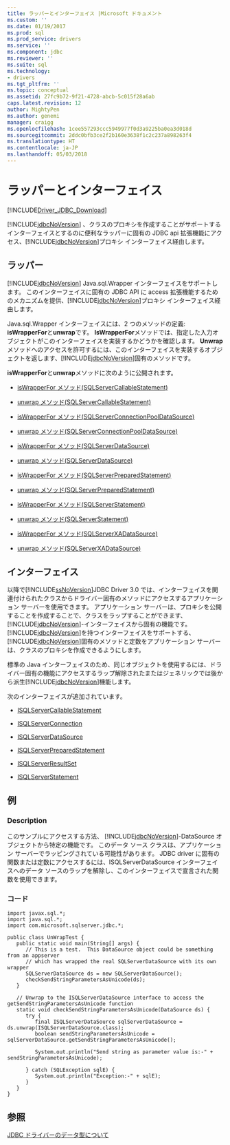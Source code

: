 ```yaml
---
title: ラッパーとインターフェイス |Microsoft ドキュメント
ms.custom: ''
ms.date: 01/19/2017
ms.prod: sql
ms.prod_service: drivers
ms.service: ''
ms.component: jdbc
ms.reviewer: ''
ms.suite: sql
ms.technology:
- drivers
ms.tgt_pltfrm: ''
ms.topic: conceptual
ms.assetid: 27fc9b72-9f21-4728-abcb-5c015f28a6ab
caps.latest.revision: 12
author: MightyPen
ms.author: genemi
manager: craigg
ms.openlocfilehash: 1cee557293ccc5949977f0d3a9225ba0ea3d018d
ms.sourcegitcommit: 2ddc0bfb3ce2f2b160e3638f1c2c237a898263f4
ms.translationtype: HT
ms.contentlocale: ja-JP
ms.lasthandoff: 05/03/2018
---
```

# <a name="wrappers-and-interfaces"></a>ラッパーとインターフェイス
[!INCLUDE[Driver_JDBC_Download](../../includes/driver_jdbc_download.md)]

  [!INCLUDE[jdbcNoVersion](../../includes/jdbcnoversion_md.md)] 、クラスのプロキシを作成することがサポートするインターフェイスとするのに便利なラッパーに固有の JDBC api 拡張機能にアクセス、[!INCLUDE[jdbcNoVersion](../../includes/jdbcnoversion_md.md)]プロキシ インターフェイス経由します。  
  
## <a name="wrappers"></a>ラッパー  
 [!INCLUDE[jdbcNoVersion](../../includes/jdbcnoversion_md.md)] Java.sql.Wrapper インターフェイスをサポートします。 このインターフェイスに固有の JDBC API に access 拡張機能するためのメカニズムを提供、[!INCLUDE[jdbcNoVersion](../../includes/jdbcnoversion_md.md)]プロキシ インターフェイス経由します。  
  
 Java.sql.Wrapper インターフェイスには、2 つのメソッドの定義: **isWrapperFor**と**unwrap**です。 **IsWrapperFor**メソッドでは、指定した入力オブジェクトがこのインターフェイスを実装するかどうかを確認します。 **Unwrap**メソッドへのアクセスを許可するには、このインターフェイスを実装するオブジェクトを返します、[!INCLUDE[jdbcNoVersion](../../includes/jdbcnoversion_md.md)]固有のメソッドです。  
  
 **isWrapperFor**と**unwrap**メソッドに次のように公開されます。  
  
-   [isWrapperFor メソッド&#40;SQLServerCallableStatement&#41;](../../connect/jdbc/reference/iswrapperfor-method-sqlservercallablestatement.md)  
  
-   [unwrap メソッド&#40;SQLServerCallableStatement&#41;](../../connect/jdbc/reference/unwrap-method-sqlservercallablestatement.md)  
  
-   [isWrapperFor メソッド&#40;SQLServerConnectionPoolDataSource&#41;](../../connect/jdbc/reference/iswrapperfor-method-sqlserverconnectionpooldatasource.md)  
  
-   [unwrap メソッド&#40;SQLServerConnectionPoolDataSource&#41;](../../connect/jdbc/reference/unwrap-method-sqlserverconnectionpooldatasource.md)  
  
-   [isWrapperFor メソッド&#40;SQLServerDataSource&#41;](../../connect/jdbc/reference/iswrapperfor-method-sqlserverdatasource.md)  
  
-   [unwrap メソッド&#40;SQLServerDataSource&#41;](../../connect/jdbc/reference/unwrap-method-sqlserverdatasource.md)  
  
-   [isWrapperFor メソッド&#40;SQLServerPreparedStatement&#41;](../../connect/jdbc/reference/iswrapperfor-method-sqlserverpreparedstatement.md)  
  
-   [unwrap メソッド&#40;SQLServerPreparedStatement&#41;](../../connect/jdbc/reference/unwrap-method-sqlserverpreparedstatement.md)  
  
-   [isWrapperFor メソッド&#40;SQLServerStatement&#41;](../../connect/jdbc/reference/iswrapperfor-method-sqlserverstatement.md)  
  
-   [unwrap メソッド&#40;SQLServerStatement&#41;](../../connect/jdbc/reference/unwrap-method-sqlserverstatement.md)  
  
-   [isWrapperFor メソッド&#40;SQLServerXADataSource&#41;](../../connect/jdbc/reference/iswrapperfor-method-sqlserverxadatasource.md)  
  
-   [unwrap メソッド&#40;SQLServerXADataSource&#41;](../../connect/jdbc/reference/unwrap-method-sqlserverxadatasource.md)  
  
## <a name="interfaces"></a>インターフェイス  
 以降で[!INCLUDE[ssNoVersion](../../includes/ssnoversion_md.md)]JDBC Driver 3.0 では、インターフェイスを関連付けられたクラスからドライバー固有のメソッドにアクセスするアプリケーション サーバーを使用できます。 アプリケーション サーバーは、プロキシを公開することを作成することで、クラスをラップすることができます、 [!INCLUDE[jdbcNoVersion](../../includes/jdbcnoversion_md.md)]-インターフェイスから固有の機能です。 [!INCLUDE[jdbcNoVersion](../../includes/jdbcnoversion_md.md)]を持つインターフェイスをサポートする、[!INCLUDE[jdbcNoVersion](../../includes/jdbcnoversion_md.md)]固有のメソッドと定数をアプリケーション サーバーは、クラスのプロキシを作成できるようにします。  
  
 標準の Java インターフェイスのため、同じオブジェクトを使用するには、ドライバー固有の機能にアクセスするラップ解除されたまたはジェネリックでは後から派生[!INCLUDE[jdbcNoVersion](../../includes/jdbcnoversion_md.md)]機能します。  
  
 次のインターフェイスが追加されています。  
  
-   [ISQLServerCallableStatement](../../connect/jdbc/reference/isqlservercallablestatement-interface.md)  
  
-   [ISQLServerConnection](../../connect/jdbc/reference/isqlserverconnection-interface.md)  
  
-   [ISQLServerDataSource](../../connect/jdbc/reference/isqlserverdatasource-interface.md)  
  
-   [ISQLServerPreparedStatement](../../connect/jdbc/reference/isqlserverpreparedstatement-interface.md)  
  
-   [ISQLServerResultSet](../../connect/jdbc/reference/isqlserverresultset-interface.md)  
  
-   [ISQLServerStatement](../../connect/jdbc/reference/isqlserverstatement-interface.md)  
  
## <a name="example"></a>例  
  
### <a name="description"></a>Description  
 このサンプルにアクセスする方法、 [!INCLUDE[jdbcNoVersion](../../includes/jdbcnoversion_md.md)]-DataSource オブジェクトから特定の機能です。 このデータ ソース クラスは、アプリケーション サーバーでラッピングされている可能性があります。 JDBC driver に固有の関数または定数にアクセスするには、ISQLServerDataSource インターフェイスへのデータ ソースのラップを解除し、このインターフェイスで宣言された関数を使用できます。  
  
### <a name="code"></a>コード  
  
```  
import javax.sql.*;  
import java.sql.*;  
import com.microsoft.sqlserver.jdbc.*;  
  
public class UnWrapTest {  
   public static void main(String[] args) {  
      // This is a test.  This DataSource object could be something from an appserver   
      // which has wrapped the real SQLServerDataSource with its own wrapper  
      SQLServerDataSource ds = new SQLServerDataSource();  
      checkSendStringParametersAsUnicode(ds);  
   }  
  
   // Unwrap to the ISQLServerDataSource interface to access the getSendStringParametersAsUnicode function  
   static void checkSendStringParametersAsUnicode(DataSource ds) {  
      try {  
         final ISQLServerDataSource sqlServerDataSource = ds.unwrap(ISQLServerDataSource.class);  
         boolean sendStringParametersAsUnicode = sqlServerDataSource.getSendStringParametersAsUnicode();  
  
         System.out.println("Send string as parameter value is:-" + sendStringParametersAsUnicode);  
  
      } catch (SQLException sqlE) {  
         System.out.println("Exception:-" + sqlE);  
      }  
   }  
}  
```  
  
## <a name="see-also"></a>参照  
 [JDBC ドライバーのデータ型について](../../connect/jdbc/understanding-the-jdbc-driver-data-types.md)  
  
  
